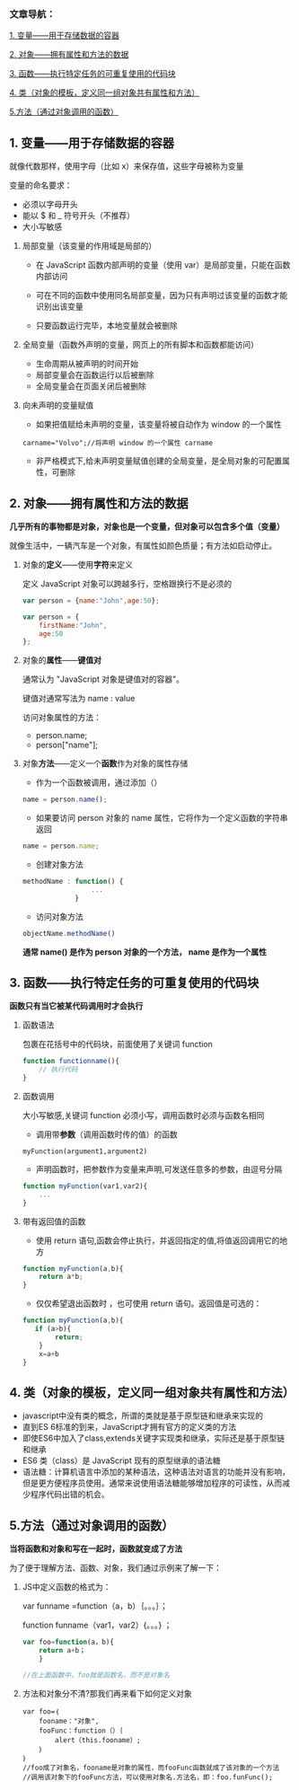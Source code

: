 ### 文章导航：
[1. 变量——用于存储数据的容器](#1-变量用于存储数据的容器)

[2. 对象——拥有属性和方法的数据](#2-对象拥有属性和方法的数据)

[3. 函数——执行特定任务的可重复使用的代码块](#3-函数执行特定任务的可重复使用的代码块)

[4. 类（对象的模板，定义同一组对象共有属性和方法）](#4-类对象的模板定义同一组对象共有属性和方法)

[5.方法（通过对象调用的函数）](#5方法通过对象调用的函数)
## 1. 变量——用于存储数据的容器

就像代数那样，使用字母（比如 x）来保存值，这些字母被称为变量

变量的命名要求：
- 必须以字母开头
- 能以 $ 和 _ 符号开头（不推荐）
- 大小写敏感
1. 局部变量（该变量的作用域是局部的）

    - 在 JavaScript 函数内部声明的变量（使用 var）是局部变量，只能在函数内部访问

    - 可在不同的函数中使用同名局部变量，因为只有声明过该变量的函数才能识别出该变量

    - 只要函数运行完毕，本地变量就会被删除

2. 全局变量（函数外声明的变量，网页上的所有脚本和函数都能访问）

    - 生命周期从被声明的时间开始
    - 局部变量会在函数运行以后被删除
    - 全局变量会在页面关闭后被删除

3. 向未声明的变量赋值

    - 如果把值赋给未声明的变量，该变量将被自动作为 window 的一个属性
    ```
    carname="Volvo";//将声明 window 的一个属性 carname
    ```
    - 非严格模式下,给未声明变量赋值创建的全局变量，是全局对象的可配置属性，可删除
## 2. 对象——拥有属性和方法的数据
**几乎所有的事物都是对象，对象也是一个变量，但对象可以包含多个值（变量）**

就像生活中，一辆汽车是一个对象，有属性如颜色质量；有方法如启动停止。
1. 对象的**定义**——使用**字符**来定义

    定义 JavaScript 对象可以跨越多行，空格跟换行不是必须的
    ~~~JavaScript
    var person = {name:"John",age:50};

    var person = {
        firstName:"John",
        age:50
    };
    ~~~
2. 对象的**属性**——**键值对**

    通常认为 "JavaScript 对象是键值对的容器"。

    键值对通常写法为 name : value

    访问对象属性的方法：
    - person.name;
    - person["name"];
3. 对象**方法**——定义一个**函数**作为对象的属性存储

    - 作为一个函数被调用，通过添加（）
    ```JavaScript
    name = person.name();
    ```
    - 如果要访问 person 对象的 name 属性，它将作为一个定义函数的字符串返回
    ```JavaScript
    name = person.name;
    ```
    - 创建对象方法
    ```JavaScript
    methodName : function() {
                     ...
                 }
    ```
    - 访问对象方法
    ```JavaScript
    objectName.methodName()
    ```
    **通常 name() 是作为 person 对象的一个方法， name 是作为一个属性**
## 3. 函数——执行特定任务的可重复使用的代码块
**函数只有当它被某代码调用时才会执行**
1. 函数语法

    包裹在花括号中的代码块，前面使用了关键词 function
    ```JavaScript
    function functionname(){
        // 执行代码
    }
    ```
2. 函数调用

    大小写敏感,关键词 function 必须小写，调用函数时必须与函数名相同

    - 调用带**参数**（调用函数时传的值）的函数
    
    ```
    myFunction(argument1,argument2)
    ```
    - 声明函数时，把参数作为变量来声明,可发送任意多的参数，由逗号分隔
    ```JavaScript
    function myFunction(var1,var2){
        ...
    }
    ```
3. 带有返回值的函数

    - 使用 return 语句,函数会停止执行，并返回指定的值,将值返回调用它的地方
    ```JavaScript
    function myFunction(a,b){
        return a*b;
    }
    ```
    - 仅仅希望退出函数时 ，也可使用 return 语句。返回值是可选的：
    ```JavaScript
    function myFunction(a,b){
       if (a>b){
            return;
        }
        x=a+b
    }
    ```
## 4. 类（对象的模板，定义同一组对象共有属性和方法）
- javascript中没有类的概念，所谓的类就是基于原型链和继承来实现的
- 直到ES 6标准的到来，JavaScript才拥有官方的定义类的方法
- 即使ES6中加入了class,extends关键字实现类和继承，实际还是基于原型链和继承
- ES6 类（class）是 JavaScript 现有的原型继承的语法糖
- 语法糖：计算机语言中添加的某种语法，这种语法对语言的功能并没有影响，但是更方便程序员使用。通常来说使用语法糖能够增加程序的可读性，从而减少程序代码出错的机会。
## 5.方法（通过对象调用的函数）

**当将函数和对象和写在一起时，函数就变成了方法**

为了便于理解方法、函数、对象，我们通过示例来了解一下：

1. JS中定义函数的格式为：

    var funname =function（a，b）｛。。。｝；

    function funname（var1，var2）{。。。} ；
    ```JavaScript
    var foo=function(a，b){
        return a+b；
        }

    //在上面函数中，foo就是函数名，而不是对象名
    ```
2. 方法和对象分不清?那我们再来看下如何定义对象
    ```
    var foo=｛
        fooname："对象",
        fooFunc：function（）｛
            alert（this.fooname）;
        ｝
    ｝
    //foo成了对象名，fooname是对象的属性，而fooFunc函数就成了该对象的一个方法
    //调用该对象下的fooFunc方法，可以使用对象名.方法名，即：foo.funFunc();